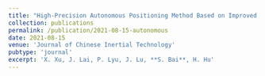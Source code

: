 ```yaml
---
title: "High-Precision Autonomous Positioning Method Based on Improved Factor Graph of Measurements at Both Ends of Shearer Working Face"
collection: publications
permalink: /publication/2021-08-15-autonomous
date: 2021-08-15
venue: 'Journal of Chinese Inertial Technology'
pubtype: 'journal'
excerpt: 'X. Xu, J. Lai, P. Lyu, J. Lu, **S. Bai**, H. Hu'
---
```

